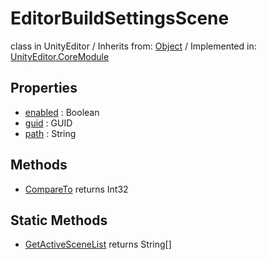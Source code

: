 # EditorBuildSettingsScene
class in UnityEditor
 / Inherits from: <a href="https://docs.unity3d.com/6000.0/Documentation/ScriptReference/Object.html">Object</a> / Implemented in: <a href="https://docs.unity3d.com/6000.0/Documentation/ScriptReference/UnityEditor.CoreModule.html">UnityEditor.CoreModule</a>

## Properties
- <a href="https://docs.unity3d.com/6000.0/Documentation/ScriptReference/EditorBuildSettingsScene-enabled.html">enabled</a> : Boolean
- <a href="https://docs.unity3d.com/6000.0/Documentation/ScriptReference/EditorBuildSettingsScene-guid.html">guid</a> : GUID
- <a href="https://docs.unity3d.com/6000.0/Documentation/ScriptReference/EditorBuildSettingsScene-path.html">path</a> : String

## Methods
- <a href="https://docs.unity3d.com/6000.0/Documentation/ScriptReference/EditorBuildSettingsScene.CompareTo.html">CompareTo</a> returns Int32

## Static Methods
- <a href="https://docs.unity3d.com/6000.0/Documentation/ScriptReference/EditorBuildSettingsScene.GetActiveSceneList.html">GetActiveSceneList</a> returns String[]
